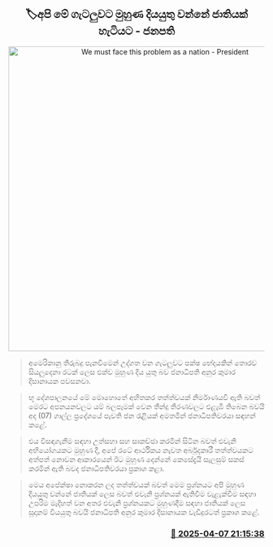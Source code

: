 <p align='center'><b><h2 align='center' title='We must face this problem as a nation - President'>🏷අපි මේ ගැටලුවට මුහුණ දියයුතු වන්නේ ජාතියක් හැටියට - ජනපති</h2></b></p>
<p align='center'><img src='https://helakuru.sgp1.cdn.digitaloceanspaces.com/esana/images/lib/anura-president-local-galle.jpg' width='600' alt='We must face this problem as a nation - President'></p>

> අමෙරිකානු තීරුබදු පැනවීමෙන් උද්ගත වන ගැටලුවට පක්ෂ භේදයකින් තොරව සියලුදෙනා රටක් ලෙස එක්ව මුහුණ දිය යුතු බව ජනාධිපති අනුර කුමාර දිසානායක පවසනවා.

> භූ දේශපාලනයේ මේ මොහොතේ අහිතකර තත්ත්වයක් නිර්මාණයවී ඇති බවත් මෙරට අපනයනවලට යම් බලපෑමක් වෙන තීන්දු තීරණවලට එළැඹී තිබෙන බවයි අද (07) ගාල්ල ප්‍රදේශයේ පැවති ජන රැළියක් අමතමින් ජනාධිපතිවරයා සඳහන් කළේ.

> එය විසඳාගැනීම සඳහා උත්සහා සහ සාකච්ඡා කරමින් සිටින බවත් එවැනි අභියෝගයකට මුහුණ දී, අපේ රටේ ආර්ථිකය නැවත අර්බුදකාරී තත්ත්වයකට අත්පත් නොවන ආකාරයෙන් ඊට මුහුණ දෙන්නේ කෙසේදැයි සැලසුම් සකස් කරමින් ඇති බවද ජනාධිපතිවරයා ප්‍රකාශ කළා.

> මෙය අපේක්ෂා නොකරන ලද තත්ත්වයක් බවත් මෙම ප්‍රශ්නයට අපි මුහුණ දියයුතු වන්නේ ජාතියක් ලෙස බවත් එවැනි ප්‍රශ්නයක් ඇතිවීම වැළැක්වීම සඳහා උපරිම මැදිහත් වන අතර එවැනි ප්‍රශ්නයකට මුහුණදීම සඳහා ජාතියක් ලෙස සූදානම් වියයුතු බවයි ජනාධිපති අනුර කුමාර දිසානායක වැඩිදුරටත් ප්‍රකාශ කළේ. 



<h3 align='right'><a href='https://www.helakuru.lk/esana/p/109054/'>📅 2025-04-07 21:15:38</a></h3>
